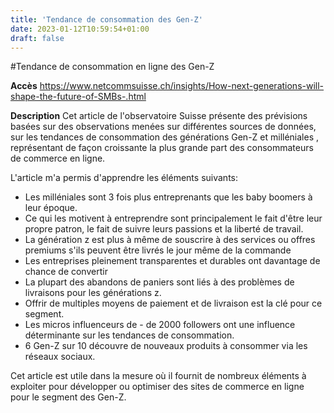 ```yaml
---
title: 'Tendance de consommation des Gen-Z'
date: 2023-01-12T10:59:54+01:00
draft: false
---
```


#Tendance de consommation en ligne des Gen-Z

**Accès**
https://www.netcommsuisse.ch/insights/How-next-generations-will-shape-the-future-of-SMBs-.html

**Description**
Cet article de l'observatoire Suisse présente des prévisions basées sur des observations menées sur différentes sources de données, sur les tendances de consommation des générations Gen-Z et milléniales , représentant de façon croissante la plus grande part des consommateurs de commerce en ligne.

L'article m'a permis d'apprendre les éléments suivants:

- Les milléniales sont 3 fois plus entreprenants que les baby boomers à leur époque.
- Ce qui les motivent à entreprendre sont principalement le fait d'être leur propre patron, le fait de suivre leurs passions et la liberté de travail.
- La génération z est plus à même de souscrire à des services ou offres premiums s'ils peuvent être livrés le jour même de la commande
- Les entreprises pleinement transparentes et durables ont davantage de chance de convertir
- La plupart des abandons de paniers sont liés à des problèmes de livraisons pour les générations z.
- Offrir de multiples moyens de paiement et de livraison est la clé pour ce segment.
- Les micros influenceurs de - de 2000 followers ont une influence déterminante sur les tendances de consommation.
- 6 Gen-Z sur 10 découvre de nouveaux produits à consommer via les réseaux sociaux.

Cet article est utile dans la mesure où il fournit de nombreux éléments à exploiter pour développer ou optimiser des sites de commerce en ligne pour le segment des Gen-Z.
